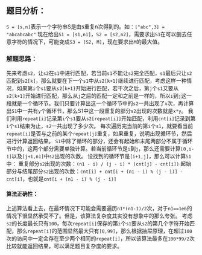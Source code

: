 ## 题目分析：

`S = [s,n]`表示一个字符串S是由s重复n次得到的。如：`["abc",3] = "abcabcabc"`
现在给出`S1 = [s1,n1]`，`S2 = [s2,n2]`，需要求出`S1`在可以删去任意字符的情况下，可能变成`S3 = [S2, M]`，现在要求出`M`的最大值。 

### 解题思路：

先来考虑`s2`，让`s2`在`s1`中进行匹配，若当前`s1`不能让`s2`完全匹配，`s1`最后只让`s2`匹配到`s2[k]`，那么就要在下一个`s1`中从`s2[k+1]`继续进行匹配，考虑这样一种情况，如果第`i`个`s1`要从`s2[k+1]`开始进行匹配，若干次之后，第`j`个`s1`又要从`s2[k+1]`开始进行匹配，那么从`j`之后的匹配一定和之前是一样的，所以`i`到`j`这一段就是一个循环节。我们只要计算出这一个循环节中的`s2`一共出现了`x`次，再计算出`S1`中一共有`y`个循环节，那么S1中这一段重复的部分`s2`出现的次数就是`x*y`。
我们利用`repeat[i]`记录第`i`个`s1`要从`s2[repeat[i]]`开始匹配，利用`cnt[i]`记录到第`i`个`s1`结束为止，`s2`一共出现了多少次。
每次遍历完当前的第`i`个`s1`，就要看当前`repeat[i]`是否与之前的某个`repeat[j]`重复，如果重复，说明出现循环节，然后进行计算返回结果。
`S1`中除了循环的部分，还会有起始和末尾两部分不属于循环节中的，这两个部分需要单独计算。若当前循环节是`i`到`j`，那么还需要计算`[0,i-1]`以及`[j+1,n1]`中`s2`出现的次数。
设找到的循环节是`[i+1,j]`，那么可以计算`S1`中：
重复部分`s2`出现的次数：`(n1 - i) / (j - i) * (cnt[j] - cnt[i])`
起始部分与结尾部分`s2`出现的次数：`cnt[i] + cnt[i + (n1 - i) % (j - i)] - cnt[i]`，也就是`cnt[i + (n1 - i) % (j - i)]`

#### 算法正确性：

上述算法看上去，在最坏情况下可能会需要遍历`n1*(n1-1)/2`次，对于`n1==1e6`的情况下很显然承受不了。但是，该算法复杂度其实没有想象中的那么夸张。
考虑`s2`的长度最长只有`100`，每次`repeat[i]`保存的第`i`个`s1`要从`s2`的第几个字符开始匹配，那么`repeat[i]`的范围显然最大只有`[0,99]`，那么根据抽屉原理，在超过`100`次的访问中一定会存在至少两个相同的`repeat[i]`，所以该算法最多在`100*99/2`次比较就能返回结果，可以满足题目复杂度的要求。

